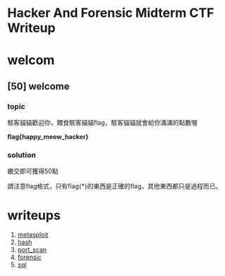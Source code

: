 # Hacker And Forensic Midterm CTF Writeup

# welcom

## [50] welcome
### **topic**

駭客貓貓歡迎你，餵食駭客貓貓flag，駭客貓貓就會給你滿滿的點數喔

**flag{happy_meow_hacker}**

### **solution**

繳交即可獲得50點

請注意flag格式，只有flag{\*}的東西是正確的flag，其他東西都只是過程而已。

# writeups
1. [metasploit](./writeup/metasploit.md)
2. [hash](./writeup/hash.md)
4. [port_scan](./writeup/port_scan.md)
3. [forensic](./writeup/forensic.md)
5. [sql](./writeup/sql.md)

